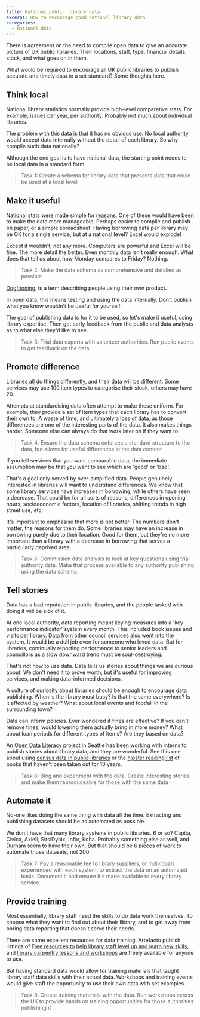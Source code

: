 ```yaml
---
title: National public library data
excerpt: How to encourage good national library data
categories:
  - National data
---
```


There is agreement on the need to compile open data to give an accurate picture of UK public libraries. Their locations, staff, type, financial details, stock, and what goes on in them.

What would be required to encourage all UK public libraries to publish accurate and timely data to a set standard? Some thoughts here.

## Think local

National library statistics normally provide high-level comparative stats. For example, issues per year, per authority. Probably not much about individual libraries.

The problem with this data is that it has no obvious use. No local authority would accept data internally without the detail of each library. So why compile such data nationally?

Although the end goal is to have national data, the starting point needs to be local data in a standard form.

> Task 1: Create a schema for library data that presents data that could be used at a local level

## Make it useful

National stats were made simple for reasons. One of these would have been to make the data more manageable. Perhaps easier to compile and publish on paper, or a simple spreadsheet. Having borrowing data per library may be OK for a single service, but at a national level? Excel would explode!

Except it wouldn't, not any more. Computers are powerful and Excel will be fine. The more detail the better. Even monthly data isn't really enough. What does that tell us about how Monday compares to Friday? Nothing.

> Task 2: Make the data schema as comprehensive and detailed as possible

[Dogfooding](https://en.wikipedia.org/wiki/Eating_your_own_dog_food), is a term describing people using their own product.

In open data, this means testing and using the data internally. Don't publish what you know wouldn't be useful for yourself.

The goal of publishing data is for it to be used, so let's make it useful, using library expertise. Then get early feedback from the public and data analysts as to what else they'd like to see.

> Task 3: Trial data exports with volunteer authorities. Run public events to get feedback on the data

## Promote difference

Libraries all do things differently, and their data will be different. Some services may use 100 item types to categorise their stock, others may have 20.

Attempts at standardising data often attempt to make these uniform. For example, they provide a set of item types that each library has to convert their own to. A waste of time, and ultimately a loss of data, as those differences are one of the interesting parts of the data. It also makes things harder. Someone else can always do that work later on if they want to.

> Task 4: Ensure the data schema enforces a standard structure to the data, but allows for useful differences in the data content

If you tell services that you want comparable data, the immediate assumption may be that you want to see which are 'good' or 'bad'.

That's a goal only served by over-simplified data. People genuinely interested in libraries will want to understand differences. We know that some library services have increases in borrowing, while others have seen a decrease. That could be for all sorts of reasons, differences in opening hours, socioeconomic factors, location of libraries, shifting trends in high street use, etc.

It's important to emphasise that more is not better. The numbers don't matter, the reasons for them do. Some libraries may have an increase in borrowing purely due to their location. Good for them, but they're no more important than a library with a decrease in borrowing that serves a particularly deprived area.

> Task 5: Commission data analysis to look at key questions using trial authority data. Make that process available to any authority publishing using the data schema.

## Tell stories

Data has a bad reputation in public libraries, and the people tasked with doing it will be sick of it.

At one local authority, data reporting meant keying measures into a 'key performance indicator' system every month. This included book issues and visits per library. Data from other council services also went into the system. It would be a dull job even for someone who loved data. But for libraries, continually reporting performance to senior leaders and councillors as a slow downward trend must be soul-destroying.

That's not how to use data. Data tells us stories about things we are curious about. We don't need it to prove worth, but it's useful for improving services, and making data-informed decisions.

A culture of curiosity about libraries should be enough to encourage data publishing. When is the library most busy? Is that the same everywhere? Is it affected by weather? What about local events and footfall in the surrounding town?

Data can inform policies. Ever wondered if fines are effective? If you can't remove fines, would lowering them actually bring in more money? What about loan periods for different types of items? Are they based on data?

An [Open Data Literacy](https://twitter.com/ODLiteracy) project in Seattle has been working with interns to publish stories about library data, and they are wonderful. See this one about using [census data in public libraries](https://medium.com/open-data-literacy/beyond-the-census-using-census-data-in-public-libraries-333e2643fd21) or the [hipster reading list](https://pudding.cool/2019/06/summer-reading/) of books that haven't been taken out for 10 years.

> Task 6: Blog and experiment with the data. Create interesting stories and make them reproduceable for those with the same data

## Automate it

No-one likes doing the same thing with data all the time. Extracting and publishing datasets should be as automated as possible.

We don't have that many library systems in public libraries. 6 or so? Capita, Civica, Axiell, SirsiDynix, Infor, Koha. Probably something else as well, and Durham seem to have their own. But that should be 6 pieces of work to automate those datasets, not 200.

> Task 7: Pay a reasonable fee to library suppliers, or individuals experienced with each system, to extract the data on an automated basis. Document it and ensure it's made available to every library service

## Provide training

Most essentially, library staff need the skills to do data work themselves. To choose what they want to find out about their library, and to get away from boring data reporting that doesn't serve their needs.

There are some excellent resources for data training. Artefacto publish listings of [Free resources to help library staff level up and learn new skills](https://libraryskills.io/), and [library carpentry lessons and workshops](https://librarycarpentry.org/lessons/) are freely available for anyone to use.  

But having standard data would allow for training materials that taught library staff data skills with their actual data. Workshops and training events would give staff the opportunity to use their own data with set examples.

> Task 8: Create training materials with the data. Run workshops across the UK to provide hands on training opportunities for those authorities publishing it
